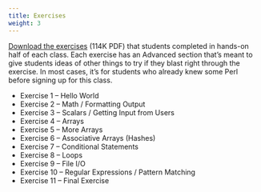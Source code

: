 ```yaml
---
title: Exercises
weight: 3
---
```


[Download the exercises](/perlcourse/docs/assets/perl_exercises.pdf) (114K PDF) that students completed in hands-on half of each class. Each exercise has an Advanced section that’s meant to give students ideas of other things to try if they blast right through the exercise. In most cases, it’s for students who already knew some Perl before signing up for this class.

* Exercise 1 – Hello World
* Exercise 2 – Math / Formatting Output
* Exercise 3 – Scalars / Getting Input from Users
* Exercise 4 – Arrays
* Exercise 5 – More Arrays
* Exercise 6 – Associative Arrays (Hashes)
* Exercise 7 – Conditional Statements
* Exercise 8 – Loops
* Exercise 9 – File I/O
* Exercise 10 – Regular Expressions / Pattern Matching
* Exercise 11 – Final Exercise
